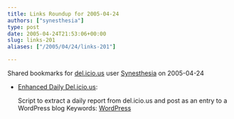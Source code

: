 ```yaml
---
title: Links Roundup for 2005-04-24
authors: ["synesthesia"]
type: post
date: 2005-04-24T21:53:06+00:00
slug: links-201 
aliases: ["/2005/04/24/links-201"]

---
```

Shared bookmarks for [del.icio.us][1] user  [Synesthesia][2] on 2005-04-24

  * [Enhanced Daily Del.icio.us][3]:
  
    Script to extract a daily report from del.icio.us and post as an entry to a WordPress blog Keywords: [WordPress][4]

 [1]: https://del.icio.us/
 [2]: https://del.icio.us/synesthesia
 [3]: https://blog.stodge.org/133 "https://blog.stodge.org/133"
 [4]: https://del.icio.us/synesthesia/WordPress